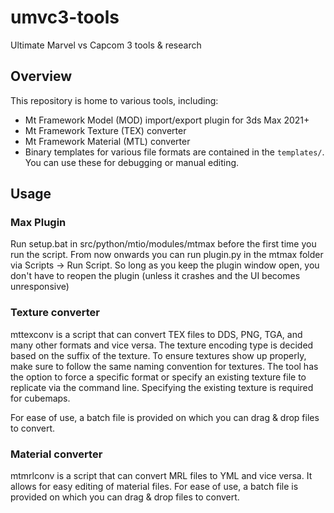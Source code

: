 # umvc3-tools
Ultimate Marvel vs Capcom 3 tools &amp; research

## Overview
This repository is home to various tools, including:
- Mt Framework Model (MOD) import/export plugin for 3ds Max 2021+
- Mt Framework Texture (TEX) converter
- Mt Framework Material (MTL) converter
- Binary templates for various file formats are contained in the ``templates/``. You can use these for debugging or manual editing.

## Usage
### Max Plugin ###
Run setup.bat in src/python/mtio/modules/mtmax before the first time you run the script.
From now onwards you can run plugin.py in the mtmax folder via Scripts -> Run Script.
So long as you keep the plugin window open, you don't have to reopen the plugin (unless it crashes and the UI becomes unresponsive)

### Texture converter ###
mttexconv is a script that can convert TEX files to DDS, PNG, TGA, and many other formats and vice versa.
The texture encoding type is decided based on the suffix of the texture. To ensure textures show up properly, make sure to follow the same naming convention for textures.
The tool has the option to force a specific format or specify an existing texture file to replicate via the command line. Specifying the existing texture is required for cubemaps.

For ease of use, a batch file is provided on which you can drag & drop files to convert.

### Material converter ###
mtmrlconv is a script that can convert MRL files to YML and vice versa. It allows for easy editing of material files.
For ease of use, a batch file is provided on which you can drag & drop files to convert.